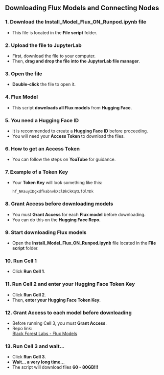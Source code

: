 ## Downloading Flux Models and Connecting Nodes  

### 1. Download the Install_Model_Flux_ON_Runpod.ipynb file  
- This file is located in the **File script** folder.  

### 2. Upload the file to JupyterLab  
- First, download the file to your computer.  
- Then, **drag and drop the file into the JupyterLab file manager**.  

### 3. Open the file  
- **Double-click** the file to open it.  

### 4. Flux Model  
- This script **downloads all Flux models** from **Hugging Face**.  

### 5. You need a **Hugging Face ID**  
- It is recommended to create a **Hugging Face ID** before proceeding.  
- You will need your **Access Token** to download the files.  

### 6. How to get an Access Token  
- You can follow the steps on **YouTube** for guidance.  

### 7. Example of a Token Key  
- Your **Token Key** will look something like this:  
  ```
  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
  ```

### 8. **Grant Access before downloading models**  
- You must **Grant Access** for each **Flux model** before downloading.  
- You can do this on the **Hugging Face Repo**.  

### 9. Start downloading Flux models  
- Open the **Install_Model_Flux_ON_Runpod.ipynb** file located in the **File script** folder.  

### 10. Run Cell 1  
- Click **Run Cell 1**.  

### 11. Run Cell 2 and enter your **Hugging Face Token Key**  
- Click **Run Cell 2**.  
- Then, **enter your Hugging Face Token Key**.  

### 12. **Grant Access to each model before downloading**  
- Before running Cell 3, you must **Grant Access**.  
- Repo link:  
  [Black Forest Labs - Flux Models](https://huggingface.co/collections/black-forest-labs/flux1-679d013aee236841c0e9d38a)  

### 13. Run Cell 3 and wait...  
- Click **Run Cell 3**.  
- **Wait... a very long time...**  
- The script will download files **60 - 80GB!!!**  
